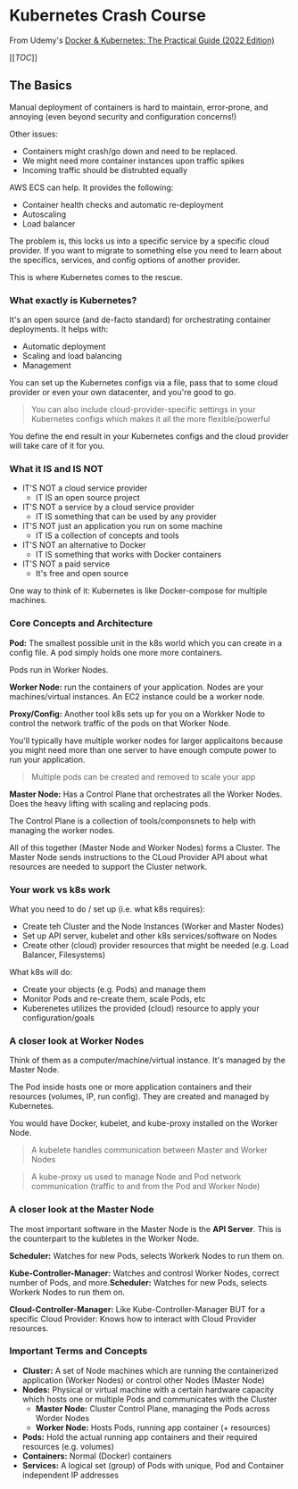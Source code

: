 # Kubernetes Crash Course

From Udemy's [Docker & Kubernetes: The Practical Guide (2022 Edition)](https://www.udemy.com/course/docker-kubernetes-the-practical-guide/)

[[_TOC_]]

## The Basics

Manual deployment of containers is hard to maintain, error-prone, and annoying (even beyond security and configuration concerns!)

Other issues:

- Containers might crash/go down and need to be replaced.
- We might need more container instances upon traffic spikes
- Incoming traffic should be distrubted equally

AWS ECS can help. It provides the following:

- Container health checks and automatic re-deployment
- Autoscaling
- Load balancer

The problem is, this locks us into a specific service by a specific cloud provider. If you want to migrate to something else you need to learn about the specifics, services, and config options of another provider.

This is where Kubernetes comes to the rescue.

### What exactly is Kubernetes?

It's an open source (and de-facto standard) for orchestrating container deployments. It helps with:

- Automatic deployment
- Scaling and load balancing
- Management

You can set up the Kubernetes configs via a file, pass that to some cloud provider or even your own datacenter, and you're good to go.

> You can also include cloud-provider-specific settings in your Kubernetes configs which makes it all the more flexible/powerful

You define the end result in your Kubernetes configs and the cloud provider will take care of it for you.

### What it IS and IS NOT

- IT'S NOT a cloud service provider
    - IT IS an open source project
- IT'S NOT a service by a cloud service provider
    - IT IS something that can be used by any provider
- IT'S NOT just an application you run on some machine
    - IT IS a collection of concepts and tools
- IT'S NOT an alternative to Docker
    - IT IS something that works with Docker containers
- IT'S NOT a paid service
    - It's free and open source


One way to think of it: Kubernetes is like Docker-compose for multiple machines.

### Core Concepts and Architecture

**Pod:** The smallest possible unit in the k8s world which you can create in a config file. A pod simply holds one more more containers.

Pods run in Worker Nodes.

**Worker Node:** run the containers of your application. Nodes are your machines/virtual instances. An EC2 instance could be a worker node.

**Proxy/Config:** Another tool k8s sets up for you on a Workker Node to control the network traffic of the pods on that Worker Node.

You'll typically have multiple worker nodes for larger applicaitons because you might need more than one server to have enough compute power to run your application.

> Multiple pods can be created and removed to scale your app

**Master Node:** Has a Control Plane that orchestrates all the Worker Nodes. Does the heavy lifting with scaling and replacing pods.

The Control Plane is a collection of tools/componsnets to help with managing the worker nodes.

All of this together (Master Node and Worker Nodes) forms a Cluster. The Master Node sends instructions to the CLoud Provider API about what resources are needed to support the Cluster network.

### Your work vs k8s work

What you need to do / set up (i.e. what k8s requires):

- Create teh Cluster and the Node Instances (Worker and Master Nodes)
- Set up API server, kubelet and other k8s services/software on Nodes
- Create other (cloud) provider resources that might be needed (e.g. Load Balancer, Filesystems)

What k8s will do:

- Create your objects (e.g. Pods) and manage them
- Monitor Pods and re-create them, scale Pods, etc
- Kuberenetes utilizes the provided (cloud) resource to apply your configuration/goals

### A closer look at Worker Nodes

Think of them as a computer/machine/virtual instance. It's managed by the Master Node.

The Pod inside hosts one or more application containers and their resources (volumes, IP, run config). They are created and managed by Kubernetes.

You would have Docker, kubelet, and kube-proxy installed on the Worker Node. 

> A kubelete handles communication between Master and Worker Nodes

> A kube-proxy us used to manage Node and Pod network communication (traffic to and from the Pod and Worker Node)

### A closer look at the Master Node

The most important software in the Master Node is the **API Server**. This is the counterpart to the kubletes in the Worker Node.

**Scheduler:** Watches for new Pods, selects Workerk Nodes to run them on.

**Kube-Controller-Manager:** Watches and controsl Worker Nodes, correct number of Pods, and more.**Scheduler:** Watches for new Pods, selects Workerk Nodes to run them on.

**Cloud-Controller-Manager:** Like Kube-Controller-Manager BUT for a specific Cloud Provider: Knows how to interact with Cloud Provider resources.

### Important Terms and Concepts

- **Cluster:** A set of Node machines which are running the containerized application (Worker Nodes) or control other Nodes (Master Node)
- **Nodes:** Physical or virtual machine with a certain hardware capacity which hosts one or multiple Pods and communicates with the Cluster
    - **Master Node:** Cluster Control Plane, managing the Pods across Worder Nodes
    - **Worker Node:** Hosts Pods, running app container (+ resources)
- **Pods:** Hold the actual running app containers and their required resources (e.g. volumes)
- **Containers:** Normal (Docker) containers
- **Services:** A logical set (group) of Pods with unique, Pod and Container independent IP addresses


